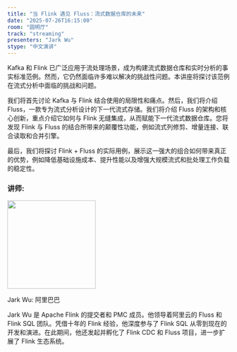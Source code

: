```yaml
---
title: "当 Flink 遇见 Fluss：流式数据仓库的未来"
date: "2025-07-26T16:15:00"
room: "圆明厅"
track: "streaming"
presenters: "Jark Wu"
stype: "中文演讲"
---
```


Kafka 和 Flink 已广泛应用于流处理场景，成为构建流式数据仓库和实时分析的事实标准范例。然而，它仍然面临许多难以解决的挑战性问题。本讲座将探讨该范例在流式分析中面临的挑战和问题。

我们将首先讨论 Kafka 与 Flink 结合使用的局限性和痛点。然后，我们将介绍 Fluss，一款专为流式分析设计的下一代流式存储。我们将介绍 Fluss 的架构和核心创新，重点介绍它如何与 Flink 无缝集成，从而赋能下一代流式数据仓库。您将发现 Flink 与 Fluss 的结合所带来的颠覆性功能，例如流式列修剪、增量连接、联合读取和合并引擎。

最后，我们将探讨 Flink + Fluss 的实际用例，展示这一强大的组合如何带来真正的优势，例如降低基础设施成本、提升性能以及增强大规模流式和批处理工作负载的稳定性。


### 讲师:

<img src="https://sessionize.com/image/19c7-400o400o1-b7b9ecef-9748-4e55-b53e-b20d108e3488.jpg" width="200" /><br/>

Jark Wu: 阿里巴巴

Jark Wu 是 Apache Flink 的提交者和 PMC 成员。他领导着阿里云的 Fluss 和 Flink SQL 团队。凭借十年的 Flink 经验，他深度参与了 Flink SQL 从零到现在的开发和演进。在此期间，他还发起并孵化了 Flink CDC 和 Fluss 项目，进一步扩展了 Flink 生态系统。